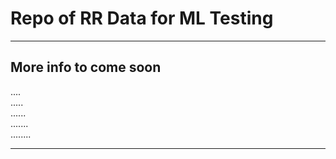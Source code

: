 # Repo of RR Data for ML Testing

----
## More info to come soon

....  
.....  
......  
.......  
........

----
